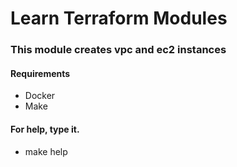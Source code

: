 # Learn Terraform Modules

### This module creates vpc and ec2 instances

#### Requirements

- Docker 
- Make

#### For help, type it.
- make help
